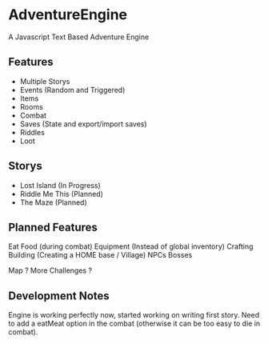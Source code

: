 # AdventureEngine
A Javascript Text Based Adventure Engine

## Features

- Multiple Storys
- Events (Random and Triggered)
- Items
- Rooms
- Combat
- Saves (State and export/import saves)
- Riddles
- Loot


## Storys

- Lost Island (In Progress)
- Riddle Me This (Planned)
- The Maze (Planned)


## Planned Features

Eat Food (during combat)
Equipment (Instead of global inventory)
Crafting
Building  (Creating a HOME base / Village)
NPCs
Bosses

Map ?
More Challenges ?


## Development Notes

Engine is working perfectly now, started working on writing first story.
Need to add a eatMeat option in the combat (otherwise it can be too easy to die in combat).
